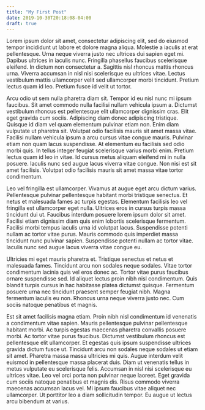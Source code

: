 ```yaml
---
title: "My First Post"
date: 2019-10-30T20:18:08-04:00
draft: true
---
```


Lorem ipsum dolor sit amet, consectetur adipiscing elit, sed do eiusmod tempor incididunt ut labore et dolore magna aliqua. Molestie a iaculis at erat pellentesque. Urna neque viverra justo nec ultrices dui sapien eget mi. Dapibus ultrices in iaculis nunc. Fringilla phasellus faucibus scelerisque eleifend. In dictum non consectetur a. Sagittis nisl rhoncus mattis rhoncus urna. Viverra accumsan in nisl nisi scelerisque eu ultrices vitae. Lectus vestibulum mattis ullamcorper velit sed ullamcorper morbi tincidunt. Pretium lectus quam id leo. Pretium fusce id velit ut tortor.

Arcu odio ut sem nulla pharetra diam sit. Tempor id eu nisl nunc mi ipsum faucibus. Sit amet commodo nulla facilisi nullam vehicula ipsum a. Dictumst vestibulum rhoncus est pellentesque elit ullamcorper dignissim cras. Elit eget gravida cum sociis. Adipiscing diam donec adipiscing tristique. Quisque id diam vel quam elementum pulvinar etiam non. Enim diam vulputate ut pharetra sit. Volutpat odio facilisis mauris sit amet massa vitae. Facilisi nullam vehicula ipsum a arcu cursus vitae congue mauris. Pulvinar etiam non quam lacus suspendisse. At elementum eu facilisis sed odio morbi quis. In tellus integer feugiat scelerisque varius morbi enim. Pretium lectus quam id leo in vitae. Id cursus metus aliquam eleifend mi in nulla posuere. Iaculis nunc sed augue lacus viverra vitae congue. Non nisi est sit amet facilisis. Volutpat odio facilisis mauris sit amet massa vitae tortor condimentum.
<!--more-->
Leo vel fringilla est ullamcorper. Vivamus at augue eget arcu dictum varius. Pellentesque pulvinar pellentesque habitant morbi tristique senectus. Et netus et malesuada fames ac turpis egestas. Elementum facilisis leo vel fringilla est ullamcorper eget nulla. Ultrices eros in cursus turpis massa tincidunt dui ut. Faucibus interdum posuere lorem ipsum dolor sit amet. Facilisi etiam dignissim diam quis enim lobortis scelerisque fermentum. Facilisi morbi tempus iaculis urna id volutpat lacus. Suspendisse potenti nullam ac tortor vitae purus. Mauris commodo quis imperdiet massa tincidunt nunc pulvinar sapien. Suspendisse potenti nullam ac tortor vitae. Iaculis nunc sed augue lacus viverra vitae congue eu.

Ultricies mi eget mauris pharetra et. Tristique senectus et netus et malesuada fames. Tincidunt arcu non sodales neque sodales. Vitae tortor condimentum lacinia quis vel eros donec ac. Tortor vitae purus faucibus ornare suspendisse sed. Id aliquet lectus proin nibh nisl condimentum. Quis blandit turpis cursus in hac habitasse platea dictumst quisque. Fermentum posuere urna nec tincidunt praesent semper feugiat nibh. Magna fermentum iaculis eu non. Rhoncus urna neque viverra justo nec. Cum sociis natoque penatibus et magnis.

Est sit amet facilisis magna etiam. Proin nibh nisl condimentum id venenatis a condimentum vitae sapien. Mauris pellentesque pulvinar pellentesque habitant morbi. Ac turpis egestas maecenas pharetra convallis posuere morbi. Ac tortor vitae purus faucibus. Dictumst vestibulum rhoncus est pellentesque elit ullamcorper. Et egestas quis ipsum suspendisse ultrices gravida dictum fusce ut. Tincidunt arcu non sodales neque sodales ut etiam sit amet. Pharetra massa massa ultricies mi quis. Augue interdum velit euismod in pellentesque massa placerat duis. Diam ut venenatis tellus in metus vulputate eu scelerisque felis. Accumsan in nisl nisi scelerisque eu ultrices vitae. Leo vel orci porta non pulvinar neque laoreet. Eget gravida cum sociis natoque penatibus et magnis dis. Risus commodo viverra maecenas accumsan lacus vel. Mi ipsum faucibus vitae aliquet nec ullamcorper. Ut porttitor leo a diam sollicitudin tempor. Eu augue ut lectus arcu bibendum at varius.